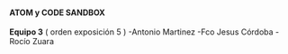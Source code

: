#### ATOM y CODE SANDBOX


**Equipo 3** ( orden exposición 5 )
-Antonio Martinez
-Fco Jesus Córdoba
-Rocío Zuara


